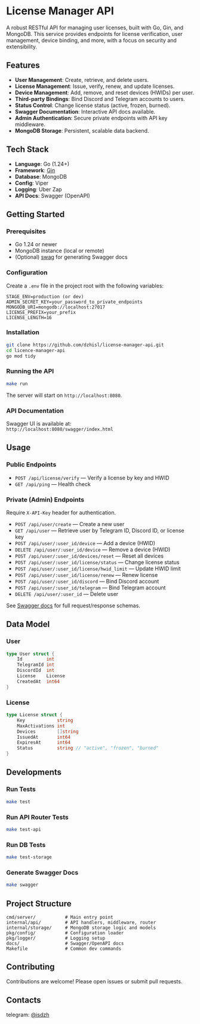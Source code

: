 # License Manager API

A robust RESTful API for managing user licenses, built with Go, Gin, and MongoDB. This service provides endpoints for license verification, user management, device binding, and more, with a focus on security and extensibility.

## Features

- **User Management**: Create, retrieve, and delete users.
- **License Management**: Issue, verify, renew, and update licenses.
- **Device Management**: Add, remove, and reset devices (HWIDs) per user.
- **Third-party Bindings**: Bind Discord and Telegram accounts to users.
- **Status Control**: Change license status (active, frozen, burned).
- **Swagger Documentation**: Interactive API docs available.
- **Admin Authentication**: Secure private endpoints with API key middleware.
- **MongoDB Storage**: Persistent, scalable data backend.

## Tech Stack

- **Language**: Go (1.24+)
- **Framework**: [Gin](https://github.com/gin-gonic/gin)
- **Database**: MongoDB
- **Config**: Viper
- **Logging**: Uber Zap
- **API Docs**: Swagger (OpenAPI)

## Getting Started

### Prerequisites

- Go 1.24 or newer
- MongoDB instance (local or remote)
- (Optional) [swag](https://github.com/swaggo/swag) for generating Swagger docs

### Configuration

Create a `.env` file in the project root with the following variables:

```
STAGE_ENV=production (or dev)
ADMIN_SECRET_KEY=your_password_to_private_endpoints
MONGODB_URI=mongodb://localhost:27017
LICENSE_PREFIX=your_prefix
LICENSE_LENGTH=16
```

### Installation

```sh
git clone https://github.com/dzhisl/license-manager-api.git
cd licence-manager-api
go mod tidy
```

### Running the API

```sh
make run
```

The server will start on `http://localhost:8080`.

### API Documentation

Swagger UI is available at:  
`http://localhost:8080/swagger/index.html`

## Usage

### Public Endpoints

- `POST /api/license/verify` — Verify a license by key and HWID
- `GET /api/ping` — Health check

### Private (Admin) Endpoints

Require `X-API-Key` header for authentication.

- `POST /api/user/create` — Create a new user
- `GET /api/user` — Retrieve user by Telegram ID, Discord ID, or license key
- `POST /api/user/:user_id/device` — Add a device (HWID)
- `DELETE /api/user/:user_id/device` — Remove a device (HWID)
- `POST /api/user/:user_id/devices/reset` — Reset all devices
- `POST /api/user/:user_id/license/status` — Change license status
- `POST /api/user/:user_id/license/hwid_limit` — Update HWID limit
- `POST /api/user/:user_id/license/renew` — Renew license
- `POST /api/user/:user_id/discord` — Bind Discord account
- `POST /api/user/:user_id/telegram` — Bind Telegram account
- `DELETE /api/user/:user_id` — Delete user

See [Swagger docs](http://localhost:8080/swagger/index.html) for full request/response schemas.

## Data Model

### User

```go
type User struct {
    Id         int
    TelegramId int
    DiscordId  int
    License    License
    CreatedAt  int64
}
```

### License

```go
type License struct {
    Key            string
    MaxActivations int
    Devices        []string
    IssuedAt       int64
    ExpiresAt      int64
    Status         string // "active", "frozen", "burned"
}
```

## Developments

### Run Tests

```sh
make test
```

### Run API Router Tests

```sh
make test-api
```

### Run DB Tests

```sh
make test-storage
```

### Generate Swagger Docs

```sh
make swagger
```

## Project Structure

```
cmd/server/           # Main entry point
internal/api/         # API handlers, middleware, router
internal/storage/     # MongoDB storage logic and models
pkg/config/           # Configuration loader
pkg/logger/           # Logging setup
docs/                 # Swagger/OpenAPI docs
Makefile              # Common dev commands
```

## Contributing

Contributions are welcome! Please open issues or submit pull requests.

## Contacts

telegram: [@isdzh](http://t.me/isdzh)
